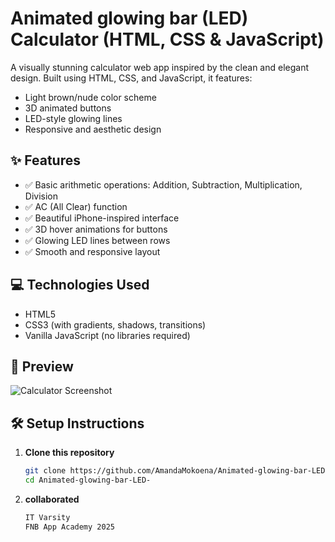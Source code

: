 # Animated glowing bar (LED) Calculator (HTML, CSS & JavaScript)

A visually stunning calculator web app inspired by the clean and elegant design. Built using HTML, CSS, and JavaScript, it features:
- Light brown/nude color scheme
- 3D animated buttons
- LED-style glowing lines
- Responsive and aesthetic design

## ✨ Features

- ✅ Basic arithmetic operations: Addition, Subtraction, Multiplication, Division
- ✅ AC (All Clear) function
- ✅ Beautiful iPhone-inspired interface
- ✅ 3D hover animations for buttons
- ✅ Glowing LED lines between rows
- ✅ Smooth and responsive layout

## 💻 Technologies Used

- HTML5
- CSS3 (with gradients, shadows, transitions)
- Vanilla JavaScript (no libraries required)

## 📸 Preview

![Calculator Screenshot](https://github.com/AmandaMokoena/Animated-glowing-bar-LED-/blob/main/Screenshot%202025-06-09%20231812.png) <!-- Replace with your actual screenshot file -->

## 🛠️ Setup Instructions

1. **Clone this repository**
   ```bash
   git clone https://github.com/AmandaMokoena/Animated-glowing-bar-LED-.git
   cd Animated-glowing-bar-LED-

2. **collaborated**
    ```bash
    IT Varsity
    FNB App Academy 2025
